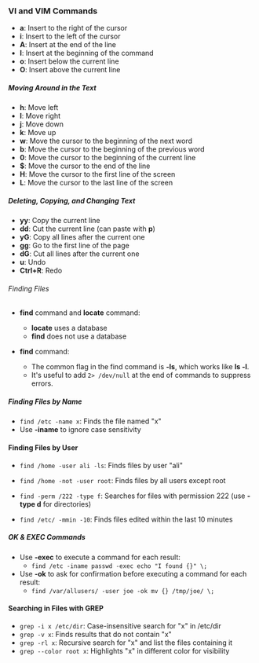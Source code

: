 ### VI and VIM Commands

- **a**: Insert to the right of the cursor
- **i**: Insert to the left of the cursor
- **A**: Insert at the end of the line
- **I**: Insert at the beginning of the command
- **o**: Insert below the current line
- **O**: Insert above the current line

##### Moving Around in the Text

- **h**: Move left
- **l**: Move right
- **j**: Move down
- **k**: Move up
- **w**: Move the cursor to the beginning of the next word
- **b**: Move the cursor to the beginning of the previous word
- **0**: Move the cursor to the beginning of the current line
- **$**: Move the cursor to the end of the line
- **H**: Move the cursor to the first line of the screen
- **L**: Move the cursor to the last line of the screen

##### Deleting, Copying, and Changing Text

- **yy**: Copy the current line
- **dd**: Cut the current line (can paste with **p**)
- **yG**: Copy all lines after the current one
- **gg**: Go to the first line of the page
- **dG**: Cut all lines after the current one
- **u**: Undo
- **Ctrl+R**: Redo

###### Finding Files

- **find** command and **locate** command:
  - **locate** uses a database
  - **find** does not use a database

- **find** command:
  - The common flag in the find command is **-ls**, which works like **ls -l**.
  - It's useful to add `2> /dev/null` at the end of commands to suppress errors.

##### Finding Files by Name

- `find /etc -name x`: Finds the file named "x"
- Use **-iname** to ignore case sensitivity

#### Finding Files by User

- `find /home -user ali -ls`: Finds files by user "ali"
- `find /home -not -user root`: Finds files by all users except root

- `find -perm /222 -type f`: Searches for files with permission 222 (use **-type d** for directories)
- `find /etc/ -mmin -10`: Finds files edited within the last 10 minutes

##### OK & EXEC Commands

- Use **-exec** to execute a command for each result:
  - `find /etc -iname passwd -exec echo "I found {}" \;`
- Use **-ok** to ask for confirmation before executing a command for each result:
  - `find /var/allusers/ -user joe -ok mv {} /tmp/joe/ \;`

#### Searching in Files with GREP

- `grep -i x /etc/dir`: Case-insensitive search for "x" in /etc/dir
- `grep -v x`: Finds results that do not contain "x"
- `grep -rl x`: Recursive search for "x" and list the files containing it
- `grep --color root x`: Highlights "x" in different color for visibility
